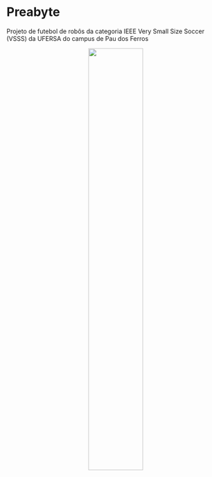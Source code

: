 # Preabyte
Projeto de futebol de robôs da categoria IEEE Very Small Size Soccer (VSSS) da UFERSA do campus de Pau dos Ferros

<p align="center">
<img src="https://github.com/user-attachments/assets/c0ee960a-faaf-426c-b49e-ecccc392d14f" width=50% height=50%>
</p>
